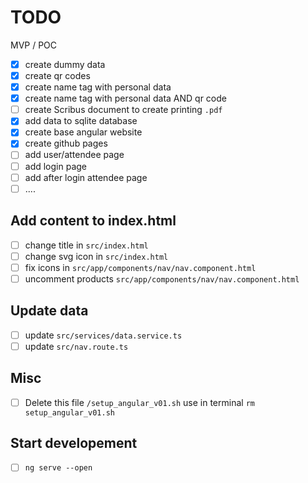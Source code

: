 # TODO

MVP / POC

- [x] create dummy data
- [x] create qr codes
- [x] create name tag with personal data
- [x] create name tag with personal data AND qr code
- [ ] create Scribus document to create printing `.pdf`
- [x] add data to sqlite database
- [x] create base angular website
- [x] create github pages
- [ ] add user/attendee page
- [ ] add login page
- [ ] add after login attendee page
- [ ] ....

## Add content to index.html

- [ ] change title in `src/index.html`
- [ ] change svg icon in `src/index.html`
- [ ] fix icons in `src/app/components/nav/nav.component.html`
- [ ] uncomment products `src/app/components/nav/nav.component.html`

## Update data

- [ ] update `src/services/data.service.ts`
- [ ] update `src/nav.route.ts`

## Misc

- [ ] Delete this file `/setup_angular_v01.sh` use in terminal `rm setup_angular_v01.sh`

## Start developement

- [ ] `ng serve --open`
